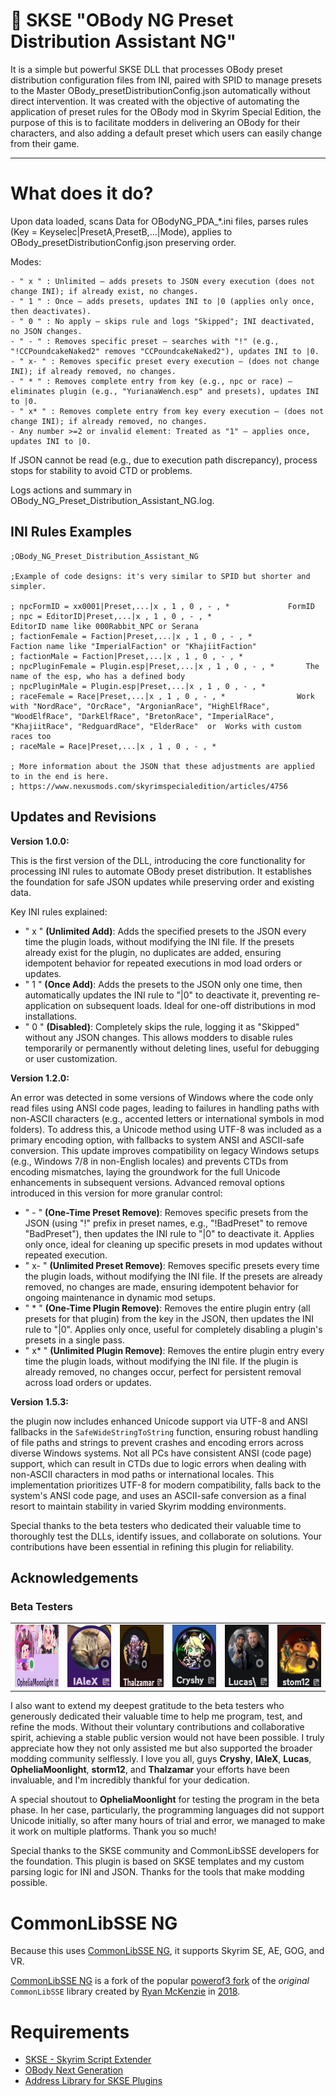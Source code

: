 # 📜 SKSE "OBody NG Preset Distribution Assistant NG"

It is a simple but powerful SKSE DLL that processes OBody preset distribution configuration files from INI, paired with SPID to manage presets to the Master OBody_presetDistributionConfig.json automatically without direct intervention. It was created with the objective of automating the application of preset rules for the OBody mod in Skyrim Special Edition, the purpose of this is to facilitate modders in delivering an OBody for their characters, and also adding a default preset which users can easily change from their game.

---

# What does it do?

Upon data loaded, scans Data for OBodyNG_PDA_*.ini files, parses rules (Key = Keyselec|PresetA,PresetB,...|Mode), applies to OBody_presetDistributionConfig.json preserving order.

Modes:

```
- " x " : Unlimited – adds presets to JSON every execution (does not change INI); if already exist, no changes.
- " 1 " : Once – adds presets, updates INI to |0 (applies only once, then deactivates).
- " 0 " : No apply – skips rule and logs "Skipped"; INI deactivated, no JSON changes.
- " - " : Removes specific preset – searches with "!" (e.g., "!CCPoundcakeNaked2" removes "CCPoundcakeNaked2"), updates INI to |0.
- " x- " : Removes specific preset every execution – (does not change INI); if already removed, no changes.
- " * " : Removes complete entry from key (e.g., npc or race) – eliminates plugin (e.g., "YurianaWench.esp" and presets), updates INI to |0.
- " x* " : Removes complete entry from key every execution – (does not change INI); if already removed, no changes.
- Any number >=2 or invalid element: Treated as "1" – applies once, updates INI to |0.
```

If JSON cannot be read (e.g., due to execution path discrepancy), process stops for stability to avoid CTD or problems.

Logs actions and summary in OBody_NG_Preset_Distribution_Assistant_NG.log.

## INI Rules Examples

```
;OBody_NG_Preset_Distribution_Assistant_NG

;Example of code designs: it's very similar to SPID but shorter and simpler.

; npcFormID = xx0001|Preset,...|x , 1 , 0 , - , *             FormID
; npc = EditorID|Preset,...|x , 1 , 0 , - , *                    EditorID name like 000Rabbit_NPC or Serana
; factionFemale = Faction|Preset,...|x , 1 , 0 , - , *           Faction name like "ImperialFaction" or "KhajiitFaction"
; factionMale = Faction|Preset,...|x , 1 , 0 , - , *
; npcPluginFemale = Plugin.esp|Preset,...|x , 1 , 0 , - , *       The name of the esp, who has a defined body
; npcPluginMale = Plugin.esp|Preset,...|x , 1 , 0 , - , *
; raceFemale = Race|Preset,...|x , 1 , 0 , - , *                Work with "NordRace", "OrcRace", "ArgonianRace", "HighElfRace", "WoodElfRace", "DarkElfRace", "BretonRace", "ImperialRace", "KhajiitRace", "RedguardRace", "ElderRace"  or  Works with custom races too
; raceMale = Race|Preset,...|x , 1 , 0 , - , *

; More information about the JSON that these adjustments are applied to in the end is here.
; https://www.nexusmods.com/skyrimspecialedition/articles/4756
```

## Updates and Revisions

**Version 1.0.0:**

This is the first version of the DLL, introducing the core functionality for processing INI rules to automate OBody preset distribution. It establishes the foundation for safe JSON updates while preserving order and existing data.

Key INI rules explained:

- " x " **(Unlimited Add)**: Adds the specified presets to the JSON every time the plugin loads, without modifying the INI file. If the presets already exist for the plugin, no duplicates are added, ensuring idempotent behavior for repeated executions in mod load orders or updates.
- " 1 " **(Once Add)**: Adds the presets to the JSON only one time, then automatically updates the INI rule to "|0" to deactivate it, preventing re-application on subsequent loads. Ideal for one-off distributions in mod installations.
- " 0 " **(Disabled)**: Completely skips the rule, logging it as "Skipped" without any JSON changes. This allows modders to disable rules temporarily or permanently without deleting lines, useful for debugging or user customization.

**Version 1.2.0:**

An error was detected in some versions of Windows where the code only read files using ANSI code pages, leading to failures in handling paths with non-ASCII characters (e.g., accented letters or international symbols in mod folders). To address this, a Unicode method using UTF-8 was included as a primary encoding option, with fallbacks to system ANSI and ASCII-safe conversion. This update improves compatibility on legacy Windows setups (e.g., Windows 7/8 in non-English locales) and prevents CTDs from encoding mismatches, laying the groundwork for the full Unicode enhancements in subsequent versions.
Advanced removal options introduced in this version for more granular control:

- " - " **(One-Time Preset Remove)**: Removes specific presets from the JSON (using "!" prefix in preset names, e.g., "!BadPreset" to remove "BadPreset"), then updates the INI rule to "|0" to deactivate it. Applies only once, ideal for cleaning up specific presets in mod updates without repeated execution.
- " x- " **(Unlimited Preset Remove)**: Removes specific presets every time the plugin loads, without modifying the INI file. If the presets are already removed, no changes are made, ensuring idempotent behavior for ongoing maintenance in dynamic mod setups.
- " * " **(One-Time Plugin Remove)**: Removes the entire plugin entry (all presets for that plugin) from the key in the JSON, then updates the INI rule to "|0". Applies only once, useful for completely disabling a plugin's presets in a single pass.
- " x* " **(Unlimited Plugin Remove)**: Removes the entire plugin entry every time the plugin loads, without modifying the INI file. If the plugin is already removed, no changes occur, perfect for persistent removal across load orders or updates.

**Version 1.5.3:**

 the plugin now includes enhanced Unicode support via UTF-8 and ANSI fallbacks in the `SafeWideStringToString` function, ensuring robust handling of file paths and strings to prevent crashes and encoding errors across diverse Windows systems. Not all PCs have consistent ANSI (code page) support, which can result in CTDs due to logic errors when dealing with non-ASCII characters in mod paths or international locales. This implementation prioritizes UTF-8 for modern compatibility, falls back to the system's ANSI code page, and uses an ASCII-safe conversion as a final resort to maintain stability in varied Skyrim modding environments.

Special thanks to the beta testers who dedicated their valuable time to thoroughly test the DLLs, identify issues, and collaborate on solutions. Your contributions have been essential in refining this plugin for reliability.

## Acknowledgements

### Beta Testers

<table>
<tr>
<td><img src="Beta Testers/OpheliaMoonlight.png" width="100" height="100" alt="OpheliaMoonlight"></td>
<td><img src="Beta Testers/IAleX.png" width="100" height="100" alt="IAleX"></td>
<td><img src="Beta Testers/Thalzamar.png" width="100" height="100" alt="Thalzamar"></td>
<td><img src="Beta Testers/Cryshy.png" width="100" height="100" alt="Cryshy"></td>
<td><img src="Beta Testers/Lucas.png" width="100" height="100" alt="Lucas"></td>
<td><img src="Beta Testers/storm12.png" width="100" height="100" alt="storm12"></td>

</tr>
</table>

I also want to extend my deepest gratitude to the beta testers who generously dedicated their valuable time to help me program, test, and refine the mods. Without their voluntary contributions and collaborative spirit, achieving a stable public version would not have been possible. I truly appreciate how they not only assisted me but also supported the broader modding community selflessly. I love you all, guys **Cryshy**, **IAleX**, **Lucas**, **OpheliaMoonlight**, **storm12**, and **Thalzamar** your efforts have been invaluable, and I'm incredibly thankful for your dedication.

A special shoutout to **OpheliaMoonlight** for testing the program in the beta phase. In her case, particularly, the programming languages did not support Unicode initially, so after many hours of trial and error, we managed to make it work on multiple platforms. Thank you so much!

Special thanks to the SKSE community and CommonLibSSE developers for the foundation. This plugin is based on SKSE templates and my custom parsing logic for INI and JSON. Thanks for the tools that make modding possible.

# CommonLibSSE NG

Because this uses [CommonLibSSE NG](https://github.com/CharmedBaryon/CommonLibSSE-NG), it supports Skyrim SE, AE, GOG, and VR.

[CommonLibSSE NG](https://github.com/CharmedBaryon/CommonLibSSE-NG) is a fork of the popular [powerof3 fork](https://github.com/powerof3/CommonLibSSE) of the _original_ `CommonLibSSE` library created by [Ryan McKenzie](https://github.com/Ryan-rsm-McKenzie) in [2018](https://github.com/Ryan-rsm-McKenzie/CommonLibSSE/commit/224773c424bdb8e36c761810cdff0fcfefda5f4a).

# Requirements

- [SKSE - Skyrim Script Extender](https://skse.silverlock.org/)
- [OBody Next Generation](https://www.nexusmods.com/skyrimspecialedition/mods/77016)
- [Address Library for SKSE Plugins](https://www.nexusmods.com/skyrimspecialedition/mods/32444)
